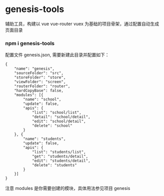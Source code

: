 # genesis-tools

辅助工具，构建以 vue vue-router vuex 为基础的项目骨架，通过配置自动生成页面目录

### npm i genesis-tools

配置文件 genesis.json, 需要新建此目录并配置如下：

```
{
    "name": "genesis",
    "sourceFolder": "src",
    "storeFolder": "store",
    "viewFolder": "screen",
    "routerFolder": "router",
    "hardCopyBase": false,
    "modules": [{
        "name": "school",
        "update": false,
        "apis": {
            "list": "school/list",
            "detail": "school/detail",
            "edit": "school/detail",
            "delete": "school"
        }
    }, {
        "name": "students",
        "update": false,
        "apis": {
            "list": "students/list",
            "get": "students/detail",
            "edit": "students/detail",
            "delete": "students"
        }
    }]
}
```

注意 modules 是你需要创建的模块，具体用法参见项目 genesis
